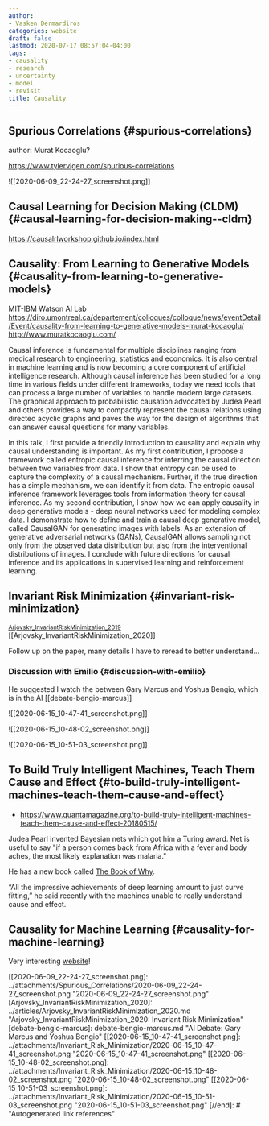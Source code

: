 ```yaml
---
author:
- Vasken Dermardiros
categories: website
draft: false
lastmod: 2020-07-17 08:57:04-04:00
tags:
- causality
- research
- uncertainty
- model
- revisit
title: Causality
---
```



## Spurious Correlations {#spurious-correlations}

author: Murat Kocaoglu?

<https://www.tylervigen.com/spurious-correlations>

![[2020-06-09_22-24-27_screenshot.png]]


## Causal Learning for Decision Making (CLDM) {#causal-learning-for-decision-making--cldm}

<https://causalrlworkshop.github.io/index.html>


## Causality: From Learning to Generative Models {#causality-from-learning-to-generative-models}

MIT-IBM Watson AI Lab
<https://diro.umontreal.ca/departement/colloques/colloque/news/eventDetail/Event/causality-from-learning-to-generative-models-murat-kocaoglu/>
<http://www.muratkocaoglu.com/>

Causal inference is fundamental for multiple disciplines ranging from medical
research to engineering, statistics and economics. It is also central in machine
learning and is now becoming a core component of artificial intelligence
research. Although causal inference has been studied for a long time in various
fields under different frameworks, today we need tools that can process a large
number of variables to handle modern large datasets. The graphical approach to
probabilistic causation advocated by Judea Pearl and others provides a way to
compactly represent the causal relations using directed acyclic graphs and paves
the way for the design of algorithms that can answer causal questions for many
variables.

In this talk, I first provide a friendly introduction to causality and explain
why causal understanding is important. As my first contribution, I propose a
framework called entropic causal inference for inferring the causal direction
between two variables from data. I show that entropy can be used to capture the
complexity of a causal mechanism. Further, if the true direction has a simple
mechanism, we can identify it from data. The entropic causal inference framework
leverages tools from information theory for causal inference. As my second
contribution, I show how we can apply causality in deep generative models - deep
neural networks used for modeling complex data. I demonstrate how to define and
train a causal deep generative model, called CausalGAN for generating images
with labels. As an extension of generative adversarial networks (GANs),
CausalGAN allows sampling not only from the observed data distribution but also
from the interventional distributions of images. I conclude with future
directions for causal inference and its applications in supervised learning and
reinforcement learning.


## Invariant Risk Minimization {#invariant-risk-minimization}

<sup id="2194d04d0eb6a17f72e3f10975c147ca"><a href="#Arjovsky_InvariantRiskMinimization_2019" title="Arjovsky, Bottou, Gulrajani \&amp; Lopez-Paz, Invariant {{Risk Minimization}}, v(), 31 (2019).">Arjovsky_InvariantRiskMinimization_2019</a></sup>
[[Arjovsky_InvariantRiskMinimization_2020]]

Follow up on the paper, many details I have to reread to better understand...


### Discussion with Emilio {#discussion-with-emilio}

He suggested I watch the between Gary Marcus and Yoshua Bengio, which is in the AI [[debate-bengio-marcus]]

![[2020-06-15_10-47-41_screenshot.png]]

![[2020-06-15_10-48-02_screenshot.png]]

![[2020-06-15_10-51-03_screenshot.png]]


## To Build Truly Intelligent Machines, Teach Them Cause and Effect {#to-build-truly-intelligent-machines-teach-them-cause-and-effect}

- <https://www.quantamagazine.org/to-build-truly-intelligent-machines-teach-them-cause-and-effect-20180515/>

Judea Pearl invented Bayesian nets which got him a Turing award. Net is useful
to say "if a person comes back from Africa with a fever and body aches, the most
likely explanation was malaria."

He has a new book called [The Book of Why](https://www.basicbooks.com/titles/judea-pearl/the-book-of-why/9780465097609/).

“All the impressive achievements of deep learning amount to just curve fitting,”
he said recently with the machines unable to really understand cause and effect.


## Causality for Machine Learning {#causality-for-machine-learning}

Very interesting [website](https://ff13.fastforwardlabs.com/)!

[//begin]: # "Autogenerated link references for markdown compatibility"
[[2020-06-09_22-24-27_screenshot.png]: ../attachments/Spurious_Correlations/2020-06-09_22-24-27_screenshot.png "2020-06-09_22-24-27_screenshot.png"
[Arjovsky_InvariantRiskMinimization_2020]: ../articles/Arjovsky_InvariantRiskMinimization_2020.md "Arjovsky_InvariantRiskMinimization_2020: Invariant Risk Minimization"
[debate-bengio-marcus]: debate-bengio-marcus.md "AI Debate: Gary Marcus and Yoshua Bengio"
[[2020-06-15_10-47-41_screenshot.png]: ../attachments/Invariant_Risk_Minimization/2020-06-15_10-47-41_screenshot.png "2020-06-15_10-47-41_screenshot.png"
[[2020-06-15_10-48-02_screenshot.png]: ../attachments/Invariant_Risk_Minimization/2020-06-15_10-48-02_screenshot.png "2020-06-15_10-48-02_screenshot.png"
[[2020-06-15_10-51-03_screenshot.png]: ../attachments/Invariant_Risk_Minimization/2020-06-15_10-51-03_screenshot.png "2020-06-15_10-51-03_screenshot.png"
[//end]: # "Autogenerated link references"